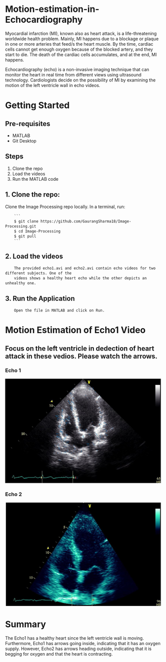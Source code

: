 # Motion-estimation-in-Echocardiography

Myocardial infarction (MI), known also as heart attack, is a life-threatening worldwide health
problem. Mainly, MI happens due to a blockage or plaque in one or more arteries that feed/s the heart
muscle. By the time, cardiac cells cannot get enough oxygen because of the blocked artery, and they
start to die. The death of the cardiac cells accumulates, and at the end, MI happens.

Echocardiography (echo) is a non-invasive imaging technique that can monitor the heart in real time
from different views using ultrasound technology. Cardiologists decide on the possibility of MI by examining
the motion of the left ventricle wall in echo videos. 


# Getting Started

  ## Pre-requisites
  
  * MATLAB
  * Git Desktop

  ## Steps

  1. Clone the repo
  2. Load the videos
  2. Run the MATLAB code

  ## 1. Clone the repo: 
  Clone the Image Processing repo locally. In a terminal, run:   
  
        ```
        $ git clone https://github.com/GaurangSharma18/Image-Processing.git
        $ cd Image-Processing
        $ git pull
        ```
  
  ## 2. Load the videos  
        The provided echo1.avi and echo2.avi contain echo videos for two different subjects. One of the
        videos shows a healthy heart echo while the other depicts an unhealthy one.
        
  ## 3. Run the Application  
        Open the file in MATLAB and click on Run.

# Motion Estimation of Echo1 Video
## Focus on the left ventricle in dedection of heart attack in these vedios. Please watch the arrows.

### Echo 1
<div float="left">
  <img src="assets/images/echo1Motion.jpg"/> 
</div>


### Echo 2
<div float="left">
  <img src="assets/images/echo2Motion.jpg"/> 
</div>


# Summary
The Echo1 has a healthy heart since the left ventricle wall is moving.
Furthermore, Echo1 has arrows going inside, indicating that it has an oxygen supply. However, Echo2 has arrows heading outside, indicating that it is begging for oxygen and that the heart is contracting.
